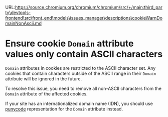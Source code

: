 URL:https://source.chromium.org/chromium/chromium/src/+/main:third_party\devtools-frontend\src\front_end\models\issues_manager\descriptions\cookieWarnDomainNonAscii.md
# Ensure cookie `Domain` attribute values only contain ASCII characters

`Domain` attributes in cookies are restricted to the ASCII character set. Any
cookies that contain characters outside of the ASCII range in their `Domain`
attribute will be ignored in the future.

To resolve this issue, you need to remove all non-ASCII characters from the
`Domain` attribute of the affected cookies.

If your site has an internationalized domain name (IDN), you should use
[punycode](punycodeReference) representation for the `Domain` attribute instead.
